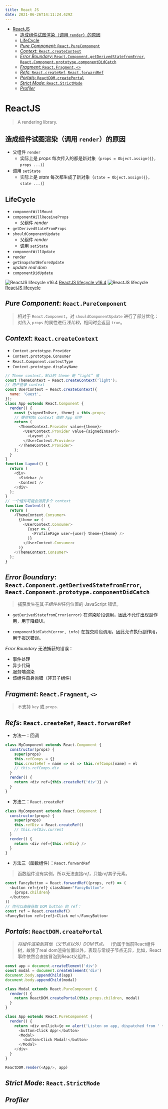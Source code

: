 ```yaml
---
title: React JS
date: 2021-06-26T14:11:24.429Z
---
```


- [ReactJS](#reactjs)
  - [造成组件试图渲染（调用 `render`）的原因](#造成组件试图渲染调用-render的原因)
  - [LifeCycle](#lifecycle)
  - [*Pure Component*: `React.PureComponent`](#pure-component-reactpurecomponent)
  - [*Context*: `React.createContext`](#context-reactcreatecontext)
  - [*Error Boundary*: `React.Component.getDerivedStatefromError`, `React.Component.prototype.componentDidCatch`](#error-boundary-reactcomponentgetderivedstatefromerror-reactcomponentprototypecomponentdidcatch)
  - [*Fragment*: `React.Fragment`, `<>`](#fragment-reactfragment-)
  - [*Refs*: `React.createRef`, `React.forwardRef`](#refs-reactcreateref-reactforwardref)
  - [*Portals*: `ReactDOM.createPortal`](#portals-reactdomcreateportal)
  - [*Strict Mode*: `React.StrictMode`](#strict-mode-reactstrictmode)
  - [*Profiler*](#profiler)

# ReactJS

> A rendering library.

## 造成组件试图渲染（调用 `render`）的原因

- 父组件 `render`
  - 实际上是 *props* 每次传入的都是新对象（`props = Object.assign({}, props ...)`）
- 调用 `setState`
  - 实际上是 *state* 每次都生成了新对象（`state = Object.assign({}, state ...)`）

## LifeCycle

- `componentWillMount`
- `componentWillReceiveProps`
  - 父组件 *render*
- `getDerivedStateFromProps`
- `shouldComponentUpdate`
  - 父组件 *render*
  - 调用 `setState`
- `componentWillUpdate`
- `render`
- `getSnapshotBeforeUpdate`
- *update real dom*
- `componentDidUpdate`

<!--
```mermaid
{% include_relative ReactJS.mmd %}
```
-->

![ReactJS lifecycle v16.4](./ReactJS-Lifecycle-v16.4.png)
[ReactJS lifecycle v16.4](https://hackernoon.com/reactjs-component-lifecycle-methods-a-deep-dive-38275d9d13c0)
![ReactJS lifecycle](./ReactJS-Lifecycle.png)
[ReactJS lifecycle](https://projects.wojtekmaj.pl/react-lifecycle-methods-diagram/)

## *Pure Component*: `React.PureComponent`

> 相对于 `React.Component`，对 `shouldComponentUpdate` 进行了部分优化：对传入 `props` 的属性进行*浅比较*，相同时会返回 `true`。

## *Context*: `React.createContext`

- `Context.prototype.Provider`
- `Context.prototype.Consumer`
- `React.Component.contextType`
- `Context.prototype.displayName`

```js
// Theme context，默认的 theme 是 “light” 值
const ThemeContext = React.createContext('light');
// 用户登录 context
const UserContext = React.createContext({
  name: 'Guest',
});
class App extends React.Component {
  render() {
    const {signedInUser, theme} = this.props;
    // 提供初始 context 值的 App 组件
    return (
      <ThemeContext.Provider value={theme}>
        <UserContext.Provider value={signedInUser}>
          <Layout />
        </UserContext.Provider>
      </ThemeContext.Provider>
    );
  }
}
function Layout() {
  return (
    <div>
      <Sidebar />
      <Content />
    </div>
  );
}
// 一个组件可能会消费多个 context
function Content() {
  return (
    <ThemeContext.Consumer>
      {theme => (
        <UserContext.Consumer>
          {user => (
            <ProfilePage user={user} theme={theme} />
          )}
        </UserContext.Consumer>
      )}
    </ThemeContext.Consumer>
  );
}
```

## *Error Boundary*: `React.Component.getDerivedStatefromError`, `React.Component.prototype.componentDidCatch`

> 捕获发生在其*子组件树*任何位置的 JavaScript 错误。

- `getDerivedStatefromError(error)` 在渲染阶段调用，因此不允许出现副作用，用于降级UI。

- `componentDidCatch(error, info)` 在提交阶段调用，因此允许执行副作用，用于报送错误。

*Error Boundary* 无法捕获的错误：

- 事件处理
- 异步代码
- 服务端渲染
- 该组件自身抛错（非其子组件）

## *Fragment*: `React.Fragment`, `<>`

> 不支持 `key` 或 `props`.

## *Refs*: `React.createRef`, `React.forwardRef`

- 方法一：回调

```js
class MyComponent extends React.Component {
  constructor(props) {
    super(props)
    this.refComps = {}
    this.createRef = name => el => this.refComps[name] = el
    // this.refComps.div
  }
  render() {
    return <div ref={this.createRef('div')} />
  }
}
```

- 方法二：`React.createRef`

```js
class MyComponent extends React.Component {
  constructor(props) {
    super(props)
    this.refDiv = React.createRef()
    // this.refDiv.current
  }
  render() {
    return <div ref={this.refDiv} />
  }
}
```

- 方法三（函数组件）：`React.forwardRef`

> 函数组件没有实例，所以无法直接*ref*，只能*ref*其子元素。

```js
const FancyButton = React.forwardRef((props, ref) => (
  <button ref={ref} className="FancyButton">
    {props.children}
  </button>
))
// 你可以直接获取 DOM button 的 ref：
const ref = React.createRef()
<FancyButton ref={ref}>Click me!</FancyButton>
```

## *Portals*: `ReactDOM.createPortal`

> *将组件渲染到其他（父节点以外）DOM节点。*
> （仍属于当前React组件树，故除了real dom渲染位置以外，表现与常规子节点无异，比如，React事件依然会直接冒泡到React父组件。）

```js
const app = document.createElement('div')
const modal = document.createElement('div')
document.body.appendChild(app)
document.body.appendChild(modal)

class Modal extends React.PureComponent {
  render() {
    return ReactDOM.createPortal(this.props.children, modal)
  }
}

class App extends React.PureComponent {
  render() {
    return <div onClick={e => alert('Listen on app, dispatched from ' + e.target.innerHTML)}>
      <button>Click App!</button>
      <Modal>
        <button>Click Modal!</button>
      </Modal>
    </div>
  }
}

ReactDOM.render(<App/>, app)
```

## *Strict Mode*: `React.StrictMode`

## *Profiler*

[lifecycle-diagram]: https://projects.wojtekmaj.pl/react-lifecycle-methods-diagram/
[vue-vs-react-2021]: https://fulcrum.rocks/blog/vue-vs-react-comparison/
